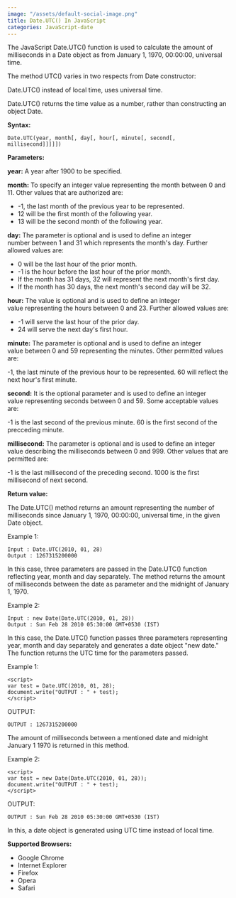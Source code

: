 ```yaml
---
image: "/assets/default-social-image.png"
title: Date.UTC() In JavaScript
categories: JavaScript-date
---
```


The JavaScript Date.UTC() function is used to calculate the amount of milliseconds in a Date object as from January 1, 1970, 00:00:00, universal time.

The method UTC() varies in two respects from Date constructor:

Date.UTC() instead of local time, uses universal time.

Date.UTC() returns the time value as a number, rather than constructing an object Date.

**Syntax:**

```
Date.UTC(year, month[, day[, hour[, minute[, second[, millisecond]]]]])
```

**Parameters:**

**year:** A year after 1900 to be specified.

**month:** To specify an integer value representing the month between 0 and 11. Other values that are authorized are:

* -1, the last month of the previous year to be represented.
* 12 will be the first month of the following year.
* 13 will be the second month of the following year.

**day:** The parameter is optional and is used to define an integer number between 1 and 31 which represents the month's day. Further allowed values are:

* 0 will be the last hour of the prior month.
* -1 is the hour before the last hour of the prior month.
* If the month has 31 days, 32 will represent the next month's first day.
* If the month has 30 days, the next month's second day will be 32.

**hour:** The value is optional and is used to define an integer value representing the hours between 0 and 23. Further allowed values are:

* -1 will serve the last hour of the prior day.
* 24 will serve the next day's first hour.

**minute:** The parameter is optional and is used to define an integer value between 0 and 59 representing the minutes. Other permitted values are:

-1,  the last minute of the previous hour to be represented.
60 will reflect the next hour's first minute.

**second:** It is the optional parameter and is used to define an integer value representing seconds between 0 and 59. Some acceptable values are:

-1 is the last second of the previous minute.
60 is the first second of the precceding minute.

**millisecond:** The parameter is optional and is used to define an integer value describing the milliseconds between 0 and 999. Other values that are permitted are:

-1 is the last millisecond of the preceding second.
1000 is the first millisecond of next second.

**Return value:**

The Date.UTC() method returns an amount representing the number of milliseconds since January 1, 1970, 00:00:00, universal time, in the given Date object.

Example 1:

```
Input : Date.UTC(2010, 01, 28)
Output : 1267315200000
```

In this case, three parameters are passed in the Date.UTC() function reflecting year, month and day separately. The method returns the amount of milliseconds between the date as parameter and the midnight of January 1, 1970.

Example 2:

```
Input : new Date(Date.UTC(2010, 01, 28))
Output : Sun Feb 28 2010 05:30:00 GMT+0530 (IST)
```

In this case, the Date.UTC() function passes three parameters representing year, month and day separately and generates a date object "new date." The function returns the UTC time for the parameters passed.

Example 1:

```
<script> 
var test = Date.UTC(2010, 01, 28); 
document.write("OUTPUT : " + test); 
</script> 
```

OUTPUT:

`OUTPUT : 1267315200000`

The amount of milliseconds between a mentioned date and midnight January 1 1970 is returned in this method.

Example 2:
        
```
<script> 
var test = new Date(Date.UTC(2010, 01, 28)); 
document.write("OUTPUT : " + test); 
</script> 
```

OUTPUT:

`OUTPUT : Sun Feb 28 2010 05:30:00 GMT+0530 (IST)`

In this, a date object is generated using UTC time instead of local time.

**Supported Browsers:**

* Google Chrome
* Internet Explorer
* Firefox
* Opera
* Safari
